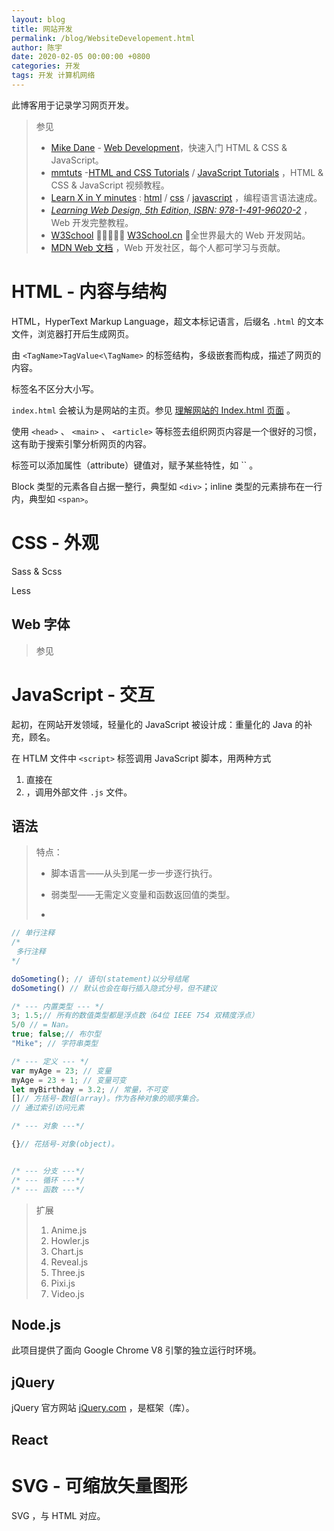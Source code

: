 ```yaml
---
layout: blog
title: 网站开发
permalink: /blog/WebsiteDevelopement.html
author: 陈宇
date: 2020-02-05 00:00:00 +0800
categories: 开发
tags: 开发 计算机网络
---
```


此博客用于记录学习网页开发。

> 参见
>
> * [Mike Dane](https://www.youtube.com/channel/UCvmINlrza7JHB1zkIOuXEbw) - [Web Development](https://www.youtube.com/channel/UCvmINlrza7JHB1zkIOuXEbw/playlists?view=50&sort=dd&shelf_id=3)，快速入门 HTML & CSS & JavaScript。
> * [mmtuts](https://www.youtube.com/channel/UCzyuZJ8zZ-Lhfnz41DG5qLw) -[HTML and CSS Tutorials](https://www.youtube.com/watch?v=TKYsuU86-DQ&list=PL0eyrZgxdwhwNC5ppZo_dYGVjerQY3xYU) / [JavaScript Tutorials](https://www.youtube.com/watch?v=ItYye9h_RXg&list=PL0eyrZgxdwhxNGMWROnaY35NLyEjTqcgB) ，HTML & CSS & JavaScript 视频教程。
> * [Learn X in Y minutes](https://learnxinyminutes.com) : [html](https://learnxinyminutes.com/docs/html/) / [css](https://learnxinyminutes.com/docs/css/) / [javascript](https://learnxinyminutes.com/docs/javascript/) ，编程语言语法速成。
>* *[Learning Web Design, 5th Edition, ISBN: 978-1-491-96020-2](https://www.oreilly.com/library/view/learning-web-design/9781491960196/)* ，Web 开发完整教程。
> * [W3School](https://www.w3schools.com)  [W3School.cn](https://www.w3school.com.cn/) ，全世界最大的 Web 开发网站。
> * [MDN Web 文档](https://developer.mozilla.org/zh-CN/docs/Learn) ，Web 开发社区，每个人都可学习与贡献。

# HTML - 内容与结构

HTML，HyperText Markup Language，超文本标记语言，后缀名 `.html` 的文本文件，浏览器打开后生成网页。

由 `<TagName>TagValue<\TagName>` 的标签结构，多级嵌套而构成，描述了网页的内容。

标签名不区分大小写。

`index.html` 会被认为是网站的主页。参见 [理解网站的 Index.html 页面](https://www.lifewire.com/index-html-page-3466505) 。

使用 `<head>` 、 `<main>` 、 `<article>` 等标签去组织网页内容是一个很好的习惯，这有助于搜索引擎分析网页的内容。

标签可以添加属性（attribute）键值对，赋予某些特性，如 `` 。

Block 类型的元素各自占据一整行，典型如 `<div>`；inline 类型的元素排布在一行内，典型如 `<span>`。

# CSS - 外观

Sass & Scss

Less

## Web 字体

> 参见
>
> 

# JavaScript - 交互

起初，在网站开发领域，轻量化的 JavaScript 被设计成：重量化的 Java 的补充，顾名。

在 HTLM 文件中 `<script>` 标签调用 JavaScript 脚本，用两种方式

1. 直接在
2. ，调用外部文件 `.js` 文件。

## 语法

> 特点：
>
> * 脚本语言——从头到尾一步一步逐行执行。
>
> * 弱类型——无需定义变量和函数返回值的类型。
> * 

```javascript
// 单行注释
/*
 多行注释
*/

doSometing(); // 语句(statement)以分号结尾
doSometing() // 默认也会在每行插入隐式分号，但不建议

/* --- 内置类型 --- */
3; 1.5;// 所有的数值类型都是浮点数（64位 IEEE 754 双精度浮点）
5/0 // = Nan。
true; false;// 布尔型
"Mike"; // 字符串类型

/* --- 定义 --- */
var myAge = 23; // 变量
myAge = 23 + 1; // 变量可变
let myBirthday = 3.2; // 常量，不可变
[]// 方括号-数组(array)。作为各种对象的顺序集合。
// 通过索引访问元素

/* --- 对象 ---*/

{}// 花括号-对象(object)。


/* --- 分支 ---*/
/* --- 循环 ---*/
/* --- 函数 ---*/
```

> 扩展
>
> 1. Anime.js
> 2. Howler.js
> 3. Chart.js
> 4. Reveal.js
> 5. Three.js
> 6. Pixi.js
> 7. Video.js

## Node.js

此项目提供了面向 Google Chrome V8 引擎的独立运行时环境。

## jQuery

jQuery 官方网站 [jQuery.com](https://jquery.com) ，是框架（库）。

## React

# SVG - 可缩放矢量图形

SVG ，与 HTML 对应。